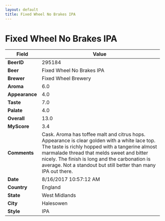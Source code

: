 ```yaml
---
layout: default
title: Fixed Wheel No Brakes IPA
---
```


# Fixed Wheel No Brakes IPA

| Field         | Value     |
|---------------|-----------|
| **BeerID** | 295184 |
| **Beer** | Fixed Wheel No Brakes IPA |
| **Brewer** | Fixed Wheel Brewery |
| **Aroma** | 6.0 |
| **Appearance** | 4.0 |
| **Taste** | 7.0 |
| **Palate** | 4.0 |
| **Overall** | 13.0 |
| **MyScore** | 3.4 |
| **Comments** | Cask. Aroma has toffee malt and citrus hops. Appearance is clear golden with a white lace top. The taste is richly hopped with a tangerine almost marmalade thread that melds sweet and bitter nicely. The finish is long and the carbonation is average. Not a standout but still better than many IPA out there. |
| **Date** | 8/16/2017 10:57:12 AM |
| **Country** | England |
| **State** | West Midlands |
| **City** | Halesowen |
| **Style** | IPA |
